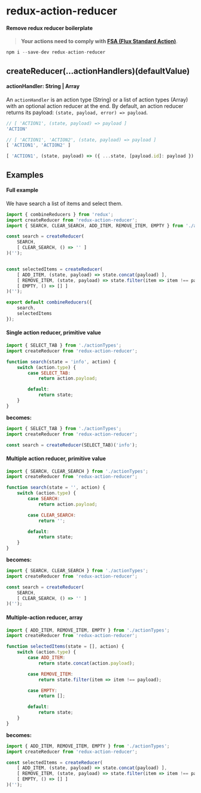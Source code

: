 # redux-action-reducer

#### Remove redux reducer boilerplate

> __Your actions need to comply with [FSA (Flux Standard Action)](https://github.com/acdlite/flux-standard-action)__.

```js
npm i --save-dev redux-action-reducer
```

## createReducer(...actionHandlers)(defaultValue)

#### actionHandler: String | Array

An `actionHandler` is an action type (String) or a list of action types (Array) with an optional action reducer at the end. By default, an action reducer returns its payload: `(state, payload, error) => payload`.

```js
// [ 'ACTION1', (state, payload) => payload ]
'ACTION'

// [ 'ACTION1', 'ACTION2', (state, payload) => payload ]
[ 'ACTION1', 'ACTION2' ]

[ 'ACTION1', (state, payload) => ({ ...state, [payload.id]: payload }) ]
```


## Examples

#### Full example

We have search a list of items and select them.

```js
import { combineReducers } from 'redux';
import createReducer from 'redux-action-reducer';
import { SEARCH, CLEAR_SEARCH, ADD_ITEM, REMOVE_ITEM, EMPTY } from './actionTypes';

const search = createReducer(
    SEARCH,
    [ CLEAR_SEARCH, () => '' ]
)('');


const selectedItems = createReducer(
    [ ADD_ITEM, (state, payload) => state.concat(payload) ],
    [ REMOVE_ITEM, (state, payload) => state.filter(item => item !== payload) ],
    [ EMPTY, () => [] ]
)('');

export default combineReducers({
    search,
    selectedItems
});

```

#### Single action reducer, primitive value

```js
import { SELECT_TAB } from './actionTypes';
import createReducer from 'redux-action-reducer';

function search(state = 'info', action) {
    switch (action.type) {
        case SELECT_TAB:
            return action.payload;

        default:
            return state;
    }
}
```

__becomes:__

```js
import { SELECT_TAB } from './actionTypes';
import createReducer from 'redux-action-reducer';

const search = createReducer(SELECT_TAB)('info');
```


#### Multiple action reducer, primitive value

```js
import { SEARCH, CLEAR_SEARCH } from './actionTypes';
import createReducer from 'redux-action-reducer';

function search(state = '', action) {
    switch (action.type) {
        case SEARCH:
            return action.payload;

        case CLEAR_SEARCH:
            return '';

        default:
            return state;
    }
}
```

__becomes:__

```js
import { SEARCH, CLEAR_SEARCH } from './actionTypes';
import createReducer from 'redux-action-reducer';

const search = createReducer(
    SEARCH,
    [ CLEAR_SEARCH, () => '' ]
)('');
```

#### Multiple-action reducer, array

```js
import { ADD_ITEM, REMOVE_ITEM, EMPTY } from './actionTypes';
import createReducer from 'redux-action-reducer';

function selectedItems(state = [], action) {
    switch (action.type) {
        case ADD_ITEM:
            return state.concat(action.payload);

        case REMOVE_ITEM:
            return state.filter(item => item !== payload);

        case EMPTY:
            return [];

        default:
            return state;
    }
}
```

__becomes:__

```js
import { ADD_ITEM, REMOVE_ITEM, EMPTY } from './actionTypes';
import createReducer from 'redux-action-reducer';

const selectedItems = createReducer(
    [ ADD_ITEM, (state, payload) => state.concat(payload) ],
    [ REMOVE_ITEM, (state, payload) => state.filter(item => item !== payload) ],
    [ EMPTY, () => [] ]
)('');
```
